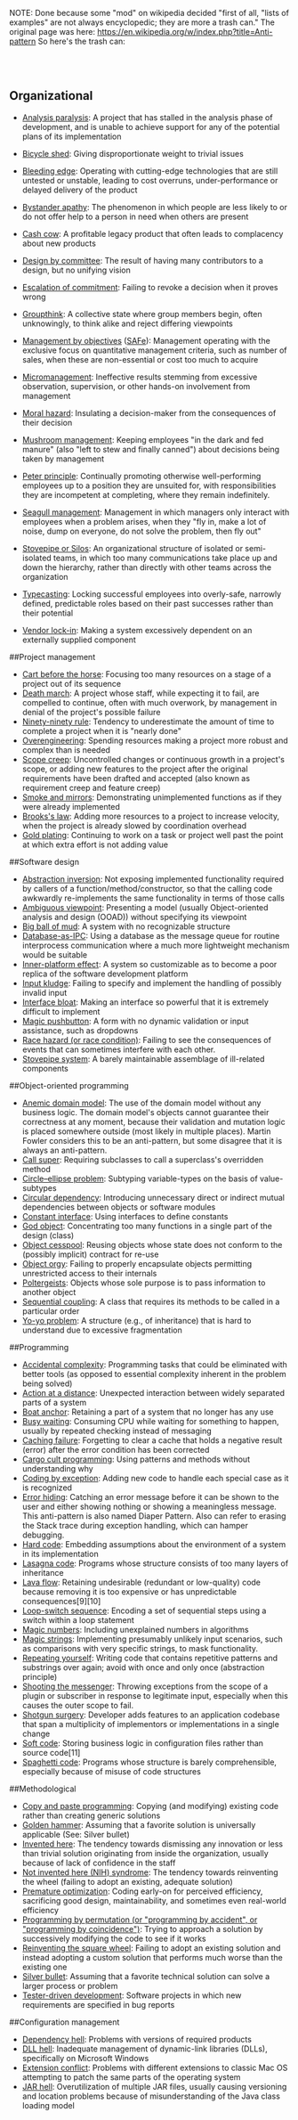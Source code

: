 NOTE: Done because some "mod" on wikipedia decided "first of all, "lists of examples" are not always encyclopedic; they are more a trash can."
The original page was here: https://en.wikipedia.org/w/index.php?title=Anti-pattern
So here's the trash can:

<br><br>

## Organizational

- [Analysis paralysis](https://en.wikipedia.org/wiki/Analysis_paralysis): A project that has stalled in the analysis phase of development, and is unable to achieve support for any of the potential plans of its implementation

- [Bicycle shed](https://en.wikipedia.org/wiki/Law_of_triviality): Giving disproportionate weight to trivial issues

- [Bleeding edge](https://en.wikipedia.org/wiki/Law_of_triviality): Operating with cutting-edge technologies that are still untested or unstable, leading to cost overruns, under-performance or delayed delivery of the product
    
- [Bystander apathy](https://en.wikipedia.org/wiki/Bystander_effect): The phenomenon in which people are less likely to or do not offer help to a person in need when others are present
    
- [Cash cow](https://en.wikipedia.org/wiki/Cash_cow): A profitable legacy product that often leads to complacency about new products
- [Design by committee](https://en.wikipedia.org/wiki/Design_by_committee): The result of having many contributors to a design, but no unifying vision
- [Escalation of commitment](https://en.wikipedia.org/wiki/Escalation_of_commitment): Failing to revoke a decision when it proves wrong
- [Groupthink](https://en.wikipedia.org/wiki/Groupthink): A collective state where group members begin, often unknowingly, to think alike and reject differing viewpoints
- [Management by objectives](https://en.wikipedia.org/wiki/Management_by_objectives) ([SAFe](https://en.wikipedia.org/wiki/Scaled_agile_framework)): Management operating with the exclusive focus on quantitative management criteria, such as number of sales, when these are non-essential or cost too much to acquire
- [Micromanagement](https://en.wikipedia.org/wiki/Micromanagement): Ineffective results stemming from excessive observation, supervision, or other hands-on involvement from management
- [Moral hazard](https://en.wikipedia.org/wiki/Moral_hazard): Insulating a decision-maker from the consequences of their decision
- [Mushroom management](https://en.wikipedia.org/wiki/Mushroom_management): Keeping employees "in the dark and fed manure" (also "left to stew and finally canned") about decisions being taken by management
- [Peter principle](https://en.wikipedia.org/wiki/Peter_principle): Continually promoting otherwise well-performing employees up to a position they are unsuited for, with responsibilities they are incompetent at completing, where they remain indefinitely.
- [Seagull management](https://en.wikipedia.org/wiki/Seagull_management): Management in which managers only interact with employees when a problem arises, when they "fly in, make a lot of noise, dump on everyone, do not solve the problem, then fly out"
- [Stovepipe or Silos](https://en.wikipedia.org/wiki/Stovepipe_(organisation)): An organizational structure of isolated or semi-isolated teams, in which too many communications take place up and down the hierarchy, rather than directly with other teams across the organization
- [Typecasting](https://en.wikipedia.org/wiki/Typecasting): Locking successful employees into overly-safe, narrowly defined, predictable roles based on their past successes rather than their potential
- [Vendor lock-in](https://en.wikipedia.org/wiki/Vendor_lock-in): Making a system excessively dependent on an externally supplied component


##Project management
- [Cart before the horse](https://en.wikipedia.org/wiki/Cart_before_the_horse): Focusing too many resources on a stage of a project out of its sequence
- [Death march](https://en.wikipedia.org/wiki/Death_march_(project_management)): A project whose staff, while expecting it to fail, are compelled to continue, often with much overwork, by management in denial of the project's possible failure
- [Ninety-ninety rule](https://en.wikipedia.org/wiki/Ninety%E2%80%93ninety_rule): Tendency to underestimate the amount of time to complete a project when it is "nearly done"
- [Overengineering](https://en.wikipedia.org/wiki/Overengineering): Spending resources making a project more robust and complex than is needed
- [Scope creep](https://en.wikipedia.org/wiki/Scope_creep): Uncontrolled changes or continuous growth in a project's scope, or adding new features to the project after the original requirements have been drafted and accepted (also known as requirement creep and feature creep)
- [Smoke and mirrors](https://en.wikipedia.org/wiki/Smoke_and_mirrors): Demonstrating unimplemented functions as if they were already implemented
- [Brooks's law](https://en.wikipedia.org/wiki/Brooks%27s_law): Adding more resources to a project to increase velocity, when the project is already slowed by coordination overhead
- [Gold plating](https://en.wikipedia.org/wiki/Gold_plating_(project_management)): Continuing to work on a task or project well past the point at which extra effort is not adding value


##Software design
- [Abstraction inversion](https://en.wikipedia.org/wiki/Abstraction_inversion): Not exposing implemented functionality required by callers of a function/method/constructor, so that the calling code awkwardly re-implements the same functionality in terms of those calls
- [Ambiguous viewpoint](https://en.wikipedia.org/wiki/Ambiguous_viewpoint): Presenting a model (usually Object-oriented analysis and design (OOAD)) without specifying its viewpoint
- [Big ball of mud](https://en.wikipedia.org/wiki/Big_ball_of_mud): A system with no recognizable structure
- [Database-as-IPC](https://en.wikipedia.org/wiki/Database-as-IPC): Using a database as the message queue for routine interprocess communication where a much more lightweight mechanism would be suitable
- [Inner-platform effect](https://en.wikipedia.org/wiki/Inner-platform_effect): A system so customizable as to become a poor replica of the software development platform
- [Input kludge](https://en.wikipedia.org/wiki/Input_kludge): Failing to specify and implement the handling of possibly invalid input
- [Interface bloat](https://en.wikipedia.org/wiki/Interface_bloat): Making an interface so powerful that it is extremely difficult to implement
- [Magic pushbutton](https://en.wikipedia.org/wiki/Magic_pushbutton): A form with no dynamic validation or input assistance, such as dropdowns
- [Race hazard (or race condition)](https://en.wikipedia.org/wiki/Race_condition): Failing to see the consequences of events that can sometimes interfere with each other.
- [Stovepipe system](https://en.wikipedia.org/wiki/Stovepipe_system): A barely maintainable assemblage of ill-related components

##Object-oriented programming

- [Anemic domain model](https://en.wikipedia.org/wiki/Anemic_domain_model): The use of the domain model without any business logic. The domain model's objects cannot guarantee their correctness at any moment, because their validation and mutation logic is placed somewhere outside (most likely in multiple places). Martin Fowler considers this to be an anti-pattern, but some disagree that it is always an anti-pattern.
- [Call super](https://en.wikipedia.org/wiki/Call_super): Requiring subclasses to call a superclass's overridden method
- [Circle–ellipse problem](https://en.wikipedia.org/wiki/Circle%E2%80%93ellipse_problem): Subtyping variable-types on the basis of value-subtypes
- [Circular dependency](https://en.wikipedia.org/wiki/Circular_dependency): Introducing unnecessary direct or indirect mutual dependencies between objects or software modules
- [Constant interface](https://en.wikipedia.org/wiki/Constant_interface): Using interfaces to define constants
- [God object](https://en.wikipedia.org/wiki/God_object): Concentrating too many functions in a single part of the design (class)
- [Object cesspool](https://en.wikipedia.org/wiki/Object_pool_pattern#Pitfalls): Reusing objects whose state does not conform to the (possibly implicit) contract for re-use
- [Object orgy](https://en.wikipedia.org/wiki/Object_orgy): Failing to properly encapsulate objects permitting unrestricted access to their internals
- [Poltergeists](https://en.wikipedia.org/wiki/Poltergeist_(computer_programming)): Objects whose sole purpose is to pass information to another object
- [Sequential coupling](https://en.wikipedia.org/wiki/Sequential_coupling): A class that requires its methods to be called in a particular order
- [Yo-yo problem](https://en.wikipedia.org/wiki/Yo-yo_problem): A structure (e.g., of inheritance) that is hard to understand due to excessive fragmentation

##Programming

- [Accidental complexity](https://en.wikipedia.org/wiki/No_Silver_Bullet): Programming tasks that could be eliminated with better tools (as opposed to essential complexity inherent in the problem being solved)
- [Action at a distance](https://en.wikipedia.org/wiki/Action_at_a_distance_(computer_programming)): Unexpected interaction between widely separated parts of a system
- [Boat anchor](https://en.wikipedia.org/wiki/Boat_anchor_(metaphor)): Retaining a part of a system that no longer has any use
- [Busy waiting](https://en.wikipedia.org/wiki/Busy_waiting): Consuming CPU while waiting for something to happen, usually by repeated checking instead of messaging
- [Caching failure](https://en.wikipedia.org/wiki/Negative_cache): Forgetting to clear a cache that holds a negative result (error) after the error condition has been corrected
- [Cargo cult programming](https://en.wikipedia.org/wiki/Cargo_cult_programming): Using patterns and methods without understanding why
- [Coding by exception](https://en.wikipedia.org/wiki/Coding_by_exception): Adding new code to handle each special case as it is recognized
- [Error hiding](https://en.wikipedia.org/wiki/Error_hiding): Catching an error message before it can be shown to the user and either showing nothing or showing a meaningless message. This anti-pattern is also named Diaper Pattern. Also can refer to erasing the Stack trace during exception handling, which can hamper debugging.
- [Hard code](https://en.wikipedia.org/wiki/Hard_coding): Embedding assumptions about the environment of a system in its implementation
- [Lasagna code](https://en.wikipedia.org/wiki/Spaghetti_code#Lasagna_code): Programs whose structure consists of too many layers of inheritance
- [Lava flow](https://en.wikipedia.org/wiki/Lava_flow_(programming)): Retaining undesirable (redundant or low-quality) code because removing it is too expensive or has unpredictable consequences[9][10]
- [Loop-switch sequence](https://en.wikipedia.org/wiki/Loop-switch_sequence): Encoding a set of sequential steps using a switch within a loop statement
- [Magic numbers](https://en.wikipedia.org/wiki/Magic_number_(programming)#Unnamed_numerical_constants): Including unexplained numbers in algorithms
- [Magic strings](https://en.wikipedia.org/wiki/Magic_string#Magic_strings_in_code): Implementing presumably unlikely input scenarios, such as comparisons with very specific strings, to mask functionality.
- [Repeating yourself](https://en.wikipedia.org/wiki/Don%27t_repeat_yourself): Writing code that contains repetitive patterns and substrings over again; avoid with once and only once (abstraction principle)
- [Shooting the messenger](https://en.wikipedia.org/wiki/Shooting_the_messenger): Throwing exceptions from the scope of a plugin or subscriber in response to legitimate input, especially when this causes the outer scope to fail.
- [Shotgun surgery](https://en.wikipedia.org/wiki/Shotgun_surgery): Developer adds features to an application codebase that span a multiplicity of implementors or implementations in a single change
- [Soft code](https://en.wikipedia.org/wiki/Softcoding): Storing business logic in configuration files rather than source code[11]
- [Spaghetti code](https://en.wikipedia.org/wiki/Spaghetti_code): Programs whose structure is barely comprehensible, especially because of misuse of code structures

##Methodological

- [Copy and paste programming](https://en.wikipedia.org/wiki/Copy-and-paste_programming): Copying (and modifying) existing code rather than creating generic solutions
- [Golden hammer](https://en.wikipedia.org/wiki/Law_of_the_instrument): Assuming that a favorite solution is universally applicable (See: Silver bullet)
- [Invented here](https://en.wikipedia.org/wiki/Invented_here): The tendency towards dismissing any innovation or less than trivial solution originating from inside the organization, usually because of lack of confidence in the staff
- [Not invented here (NIH) syndrome](https://en.wikipedia.org/wiki/Not_invented_here#In_computing): The tendency towards reinventing the wheel (failing to adopt an existing, adequate solution)
- [Premature optimization](https://en.wikipedia.org/wiki/Program_optimization#When_to_optimize): Coding early-on for perceived efficiency, sacrificing good design, maintainability, and sometimes even real-world efficiency
- [Programming by permutation (or "programming by accident", or "programming by coincidence")](https://en.wikipedia.org/wiki/Programming_by_permutation): Trying to approach a solution by successively modifying the code to see if it works
- [Reinventing the square wheel](https://en.wikipedia.org/wiki/Reinventing_the_wheel#Related_phrases): Failing to adopt an existing solution and instead adopting a custom solution that performs much worse than the existing one
- [Silver bullet](https://en.wikipedia.org/wiki/No_Silver_Bullet): Assuming that a favorite technical solution can solve a larger process or problem
- [Tester-driven development](https://en.wikipedia.org/wiki/Tester-driven_development): Software projects in which new requirements are specified in bug reports

##Configuration management

- [Dependency hell](https://en.wikipedia.org/wiki/Dependency_hell): Problems with versions of required products
- [DLL hell](https://en.wikipedia.org/wiki/DLL_Hell): Inadequate management of dynamic-link libraries (DLLs), specifically on Microsoft Windows
- [Extension conflict](https://en.wikipedia.org/wiki/Extension_conflict): Problems with different extensions to classic Mac OS attempting to patch the same parts of the operating system
- [JAR hell](https://en.wikipedia.org/wiki/Java_Classloader#JAR_hell): Overutilization of multiple JAR files, usually causing versioning and location problems because of misunderstanding of the Java class loading model
